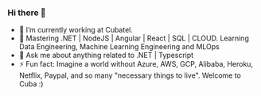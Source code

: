 ### Hi there 👋

- 🔭 I’m currently working at Cubatel.
- 🌱 Mastering .NET | NodeJS | Angular | React | SQL | CLOUD. Learning Data Engineering, Machine Learning Engineering and MLOps
- 💬 Ask me about anything related to .NET | Typescript
- ⚡ Fun fact: Imagine a world without Azure, AWS, GCP, Alibaba, Heroku, Netflix, Paypal, and so many "necessary things to live". Welcome to Cuba :)

<!--
**pedrydev/pedrydev** is a ✨ _special_ ✨ repository because its `README.md` (this file) appears on your GitHub profile.

Here are some ideas to get you started:

- 🔭 I’m currently working on ...
- 🌱 I’m currently learning ...
- 👯 I’m looking to collaborate on ...
- 🤔 I’m looking for help with ...
- 💬 Ask me about ...
- 📫 How to reach me: ...
- 😄 Pronouns: ...
- ⚡ Fun fact: ...
-->
